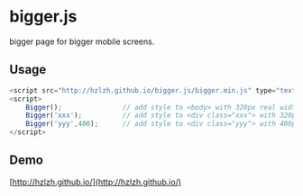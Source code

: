 bigger.js
=========

bigger page for bigger mobile screens.

## Usage

```js
<script src="http://hzlzh.github.io/bigger.js/bigger.min.js" type="text/javascript"></script>
<script>
    Bigger();               // add style to <body> with 320px real width
    Bigger('xxx');          // add style to <div class="xxx"> with 320px real width
    Bigger('yyy',400);      // add style to <div class="yyy"> with 400px real width
</script>
```

## Demo
[http://hzlzh.github.io/](http://hzlzh.github.io/)